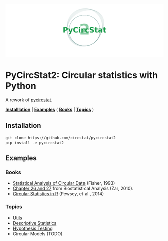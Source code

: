 ![logo](./misc/logo.png)

# PyCircStat2: Circular statistics with Python

A rework of [pycircstat](https://github.com/circstat/pycircstat). 

[**Installlation**](#installation) | 
[**Examples**](#examples) (
    [**Books**](#books) | 
    [**Topics**](#topics)
)

## Installation

```
git clone https://github.com/circstat/pycircstat2
pip install -e pycircstat2 
```

## Examples

### Books

- [Statistical Analysis of Circular Data](https://nbviewer.org/github/circstat/pycircstat2/blob/main/examples/B1-Fisher-1993.ipynb) (Fisher, 1993)
- [Chapter 26 and 27](https://nbviewer.org/github/circstat/pycircstat2/blob/main/examples/B2-Zar-2010.ipynb) from Biostatistical Analysis (Zar, 2010). 
- [Circular Statistics in R](https://nbviewer.org/github/circstat/pycircstat2/blob/main/examples/B3-Pewsey-2014.ipynb) (Pewsey, et al., 2014)

### Topics

- [Utils](https://nbviewer.org/github/circstat/pycircstat2/blob/main/examples/T0-utils.ipynb)
- [Descriptive Statistics](https://nbviewer.org/github/circstat/pycircstat2/blob/main/examples/T1-descriptive-statistics.ipynb)
- [Hypothesis Testing](https://nbviewer.org/github/circstat/pycircstat2/blob/main/examples/T2-hypothesis-testing.ipynb)
- Circular Models (TODO)